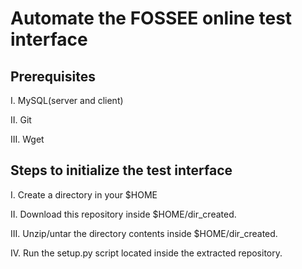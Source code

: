 Automate the FOSSEE online test interface
=========================================

Prerequisites
--------------
I.   MySQL(server and client)

II.  Git

III. Wget

Steps to initialize the test interface
--------------------------------------

I.   Create a directory in your $HOME

II.  Download this repository inside $HOME/dir_created.

III. Unzip/untar the directory contents inside $HOME/dir_created.

IV.  Run the setup.py script located inside the extracted repository.



